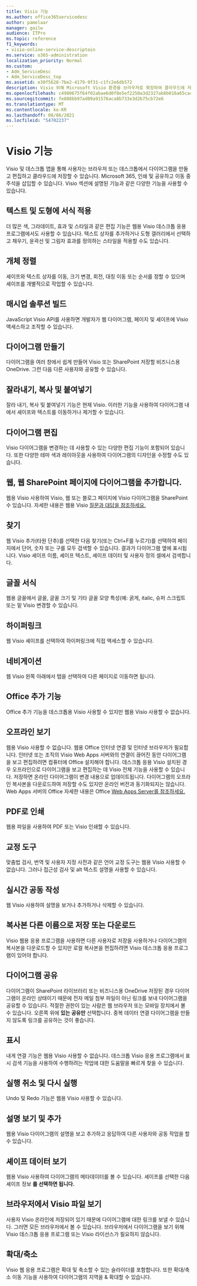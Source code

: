 ```yaml
---
title: Visio 기능
ms.author: office365servicedesc
author: pamelaar
manager: gailw
audience: ITPro
ms.topic: reference
f1_keywords:
- visio-online-service-descriptoin
ms.service: o365-administration
localization_priority: Normal
ms.custom:
- Adm_ServiceDesc
- Adm_ServiceDesc_top
ms.assetid: e30f5628-7be2-4179-9f31-c1fc2e6db572
description: Visio 위해 Microsoft Visio 환경을 브라우저로 확장하여 클라우드에 저장된 다이어그램을 만들고 편집할 수 있습니다. Microsoft 365, 인쇄 및 공유하고 이동 중 주석을 삽입할 수 있습니다.
ms.openlocfilehash: c4980675f64f02abae6d0f8e5ef2250a3d2327ab8b016a65cac30137d25558bd
ms.sourcegitcommit: fe808bb97ad09a91576aca8b733e3d2b75cb72e6
ms.translationtype: MT
ms.contentlocale: ko-KR
ms.lasthandoff: 08/06/2021
ms.locfileid: "54702237"
---
```

# <a name="visio-features"></a>Visio 기능

Visio 및 데스크톱 앱을 통해 사용자는 브라우저 또는 데스크톱에서 다이어그램을 만들고 편집하고 클라우드에 저장할 수 있습니다. Microsoft 365, 인쇄 및 공유하고 이동 중 주석을 삽입할 수 있습니다. Visio 섹션에 설명된 기능과 같은 다양한 기능을 사용할 수 있습니다.

## <a name="apply-rich-formatting-to-text-and-shapes"></a>텍스트 및 도형에 서식 적용

더 많은 색, 그라데이트, 효과 및 스타일과 같은 편집 기능은 웹용 Visio 데스크톱 응용 프로그램에서도 사용할 수 있습니다. 텍스트 상자를 추가하거나 도형 갤러리에서 선택하고 채우기, 윤곽선 및 그림자 효과를 정의하는 스타일을 적용할 수도 있습니다.

## <a name="arrange-objects"></a>개체 정렬

셰이프와 텍스트 상자를 이동, 크기 변경, 회전, 대칭 이동 또는 순서를 정할 수 있으며 셰이프를 개별적으로 작업할 수 있습니다.

## <a name="build-mashup-solutions"></a>매시업 솔루션 빌드

JavaScript Visio API를 사용하면 개발자가 웹 다이어그램, 페이지 및 셰이프에 Visio 액세스하고 조작할 수 있습니다.

## <a name="create-diagrams"></a>다이어그램 만들기

다이어그램을 여러 창에서 쉽게 만들어 Visio 또는 SharePoint 저장할 비즈니스용 OneDrive. 그런 다음 다른 사용자와 공유할 수 있습니다.

## <a name="cut-copy-and-paste"></a>잘라내기, 복사 및 붙여넣기

잘라 내기, 복사 및 붙여넣기 기능은 현재 Visio. 이러한 기능을 사용하여 다이어그램 내에서 셰이프와 텍스트를 이동하거나 제거할 수 있습니다.

## <a name="edit-diagrams"></a>다이어그램 편집

Visio 다이어그램을 변경하는 데 사용할 수 있는 다양한 편집 기능이 포함되어 있습니다. 또한 다양한 테마 색과 레이아웃을 사용하여 다이어그램의 디자인을 수정할 수도 있습니다.

## <a name="embed-diagram-in-a-sharepoint-web-or-blog-page"></a>웹, 웹 SharePoint 페이지에 다이어그램을 추가합니다.

웹용 Visio 사용하여 Visio, 웹 또는 블로그 페이지에 Visio 다이어그램을 SharePoint 수 있습니다. 자세한 내용은 웹용 Visio [질문과 대답을 참조하세요.](https://support.office.com/article/e6647040-2fca-42ec-9fa5-d16a4e39e0ee)

## <a name="find"></a>찾기

웹 Visio 추가(타원 단추)를 선택한 다음 찾기(또는 Ctrl+F를  누르기)를 선택하여 페이지에서 단어,  숫자 또는 구를 모두 검색할 수 있습니다. 결과가 다이어그램 옆에 표시됩니다. Visio 셰이프 이름, 셰이프 텍스트, 셰이프 데이터 및 사용자 정의 셀에서 검색합니다.

## <a name="font-formatting"></a>글꼴 서식

웹용 글꼴에서 글꼴, 글꼴 크기 및 기타 글꼴 모양 특성(예: 굵게, italic, 슈퍼 스크립트 또는 밑 Visio 변경할 수 있습니다.

## <a name="hyperlinks"></a>하이퍼링크

웹 Visio 셰이프를 선택하여 하이퍼링크에 직접 액세스할 수 있습니다.

## <a name="navigation"></a>네비게이션

웹 Visio 왼쪽 아래에서 탭을 선택하여 다른 페이지로 이동하면 됩니다.

## <a name="office-add-ins"></a>Office 추가 기능

Office 추가 기능을 데스크톱용 Visio 사용할 수 있지만 웹용 Visio 사용할 수 없습니다.

## <a name="offline-viewing"></a>오프라인 보기

웹용 Visio 사용할 수 없습니다. 웹용 Office 인터넷 연결 및 인터넷 브라우저가 필요합니다. 인터넷 또는 조직의 Visio Web Apps 서버와의 연결이 끊어진 동안 다이어그램을 보고 편집하려면 컴퓨터에 Office 설치해야 합니다. 데스크톱 응용 Visio 설치된 경우 오프라인으로 다이어그램을 보고 편집하는 데 Visio 전체 기능을 사용할 수 있습니다. 저장하면 온라인 다이어그램이 변경 내용으로 업데이트됩니다. 다이어그램의 오프라인 복사본을 다운로드하여 저장할 수도 있지만 온라인 버전과 동기화되지는 않습니다. Web Apps 서버의 Office 자세한 내용은 Office [Web Apps Server를 참조하세요.](/webappsserver/how-office-web-apps-work-on-premises-with-sharepoint-2013)

## <a name="print-to-pdf"></a>PDF로 인쇄

웹용 파일을 사용하여 PDF 또는 Visio 인쇄할 수 있습니다.

## <a name="proofing-tools"></a>교정 도구

맞춤법 검사, 번역 및 사용자 지정 사전과 같은 언어 교정 도구는 웹용 Visio 사용할 수 없습니다. 그러나 접근성 검사 및 alt 텍스트 설명을 사용할 수 있습니다.

## <a name="real-time-co-authoring"></a>실시간 공동 작성

웹 Visio 사용하여 설명을 보거나 추가하거나 삭제할 수 있습니다.

## <a name="save-as-or-download-a-copy"></a>복사본 다른 이름으로 저장 또는 다운로드

Visio 웹용 응용 프로그램을 사용하면 다른 사용자로 저장을 사용하거나 다이어그램의 복사본을 다운로드할 수 있지만 로컬 복사본을 편집하려면 Visio 데스크톱 응용 프로그램이 있어야 합니다.

## <a name="share-a-diagram"></a>다이어그램 공유

다이어그램이 SharePoint 라이브러리 또는 비즈니스용 OneDrive 저장된 경우 다이어그램이 온라인 상태이기 때문에 전자 메일 첨부 파일이 아닌 링크를 보내 다이어그램을 공유할 수 있습니다. 적절한 권한이 있는 사람은 웹 브라우저 또는 모바일 장치에서 볼 수 있습니다. 오른쪽 위에 **있는 공유만** 선택합니다. 중복 데이터 연결 다이어그램을 만들지 않도록 링크를 공유하는 것이 좋습니다.

## <a name="tell-me"></a>표시

내게 연결 기능은 웹용 Visio 사용할 수 없습니다. 데스크톱 Visio 응용 프로그램에서 표시 검색 기능을 사용하여 수행하려는 작업에 대한 도움말을 빠르게 찾을 수 있습니다.

## <a name="undo-and-redo"></a>실행 취소 및 다시 실행

Undo 및 Redo 기능은 웹용 Visio 사용할 수 있습니다.

## <a name="view-and-add-comments"></a>설명 보기 및 추가

웹용 Visio 다이어그램의 설명을 보고 추가하고 응답하여 다른 사용자와 공동 작업을 할 수 있습니다.

## <a name="view-shape-data"></a>셰이프 데이터 보기

웹용 Visio 사용하여 다이어그램의 메타데이터를 볼 수 있습니다. 셰이프를 선택한 다음 셰이프 정보 **를 선택하면 됩니다.**

## <a name="view-visio-files-in-the-browser"></a>브라우저에서 Visio 파일 보기

사용자 Visio 온라인에 저장되어 있기 때문에 다이어그램에 대한 링크를 보낼 수 있습니다. 그러면 모든 브라우저에서 볼 수 있습니다. 브라우저에서 다이어그램을 보기 위해 Visio 데스크톱 응용 프로그램 또는 Visio 라이선스가 필요하지 않습니다.

## <a name="zoom"></a>확대/축소

Visio 웹 응용 프로그램은 확대 및 축소할 수 있는 슬라이더를 포함합니다. 또한 확대/축소 이동 기능을 사용하여 다이어그램의 지역을 &amp; 확대할 수 있습니다.

